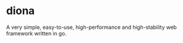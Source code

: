 # diona
A very simple, easy-to-use, high-performance and high-stability web framework written in go.


